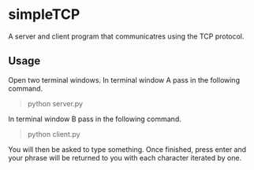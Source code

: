 # simpleTCP

A server and client program that communicatres using the TCP protocol.

## **Usage**

Open two terminal windows. In terminal window A  pass in the following command.

> python server.py

In terminal window B pass in the following command. 

> python client.py

You will then be asked to type something. Once finished, press enter and your phrase
will be returned to you with each character iterated by one. 



